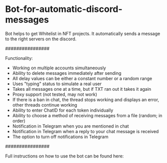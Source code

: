 # Bot-for-automatic-discord-messages
Bot helps to get Whitelist in NFT projects. It automatically sends a message to the right servers on the discord.

################

Functionality:
- Working on multiple accounts simultaneously
- Ability to delete messages immediately after sending
- All delay values can be either a constant number or a random range
- Uses "typing" status to simulate a real user
- Takes all messages one at a time, but if TXT ran out it takes it again
- Proxy support (not tested, may not work)
- If there is a ban in chat, the thread stops working and displays an error, other threads continue working
- Ability to enter ChatID for each token individually
- Ability to choose a method of receiving messages from a file (random; in order)
- Notification in Telegram when you are mentioned in chat
- Notification in Telegram when a reply to your chat message is received
- The option to turn off notifications in Telegram


################



Full instructions on how to use the bot can be found here: 
